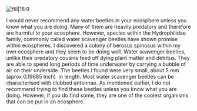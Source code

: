 ![fill|16:9](f1b7ff950392b3d17236b44ed0a34aa2.png)

I would never recommend any water beetles in your ecosphere unless you know what you are doing. Many of them are heavily predatory and therefore are harmful to your ecosphere. However, species within the Hydrophilidae family, commonly called water scavenger beetles have shown promise within ecospheres. I discovered a colony of berosus spinosus within my own ecosphere and they seem to be doing well. Water scavenger beetles, unlike their predatory cousins feed off dying plant matter and detritus. They are able to spend long periods of time underwater by carrying a bubble of air on their underside. The beetles I found were very small, about 5 mm (aprox 0.19685 Inch)  in length. Most water scavenger beetles can be characterised with clubbed antennae. As mentioned earlier, I do not recommend trying to find these beetles unless you know what you are doing. However, if you do find some, they are one of the coolest organisms that can be put in an ecosphere.